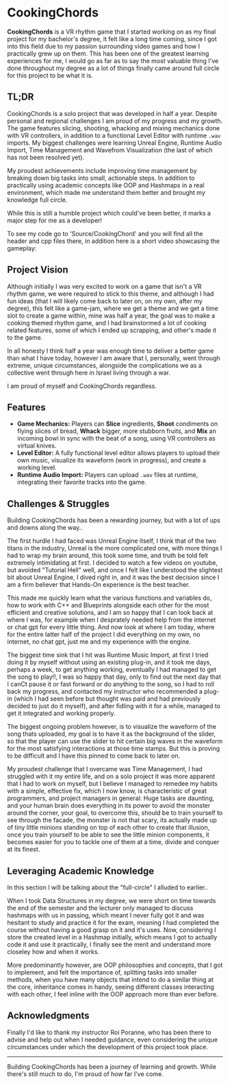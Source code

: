 
# CookingChords

**CookingChords** is a VR rhythm game that I started working on as my final project for my bachelor's degree, it felt like a long time coming, since I got into this field due to my passion surrounding video games and how I practically grew up on them. This has been one of the greatest learning experiences for me, I would go as far as to say the most valuable thing I've done throughout my degree as a lot of things finally came around full circle for this project to be what it is.

## TL;DR
CookingChords is a solo project that was developed in half a year. Despite personal and regional challenges I am proud of my progress and my growth.
The game features slicing, shooting, whacking and mixing mechanics done with VR controllers, in addition to a functional Level Editor with runtime `.wav` imports.
My biggest challenges were learning Unreal Engine, Runtime Audio Import, Time Management and Wavefrom Visualization (the last of which has not been resolved yet).

My proudest achievements include improving time management by breaking down big tasks into small, actionable steps. In addition to practically using academic concepts like OOP and Hashmaps in a real environment, which made me understand them better and brought my knowledge full circle.

While this is still a humble project which could've been better, it marks a major step for me as a developer!

To see my code go to 'Source/CookingChord' and you will find all the header and cpp files there, in addition here is a short video showcasing the gameplay:

## Project Vision

Although initially I was very excited to work on a game that isn't a VR rhythm game, we were required to stick to this theme, and although I had fun ideas (that I will likely come back to later on, on my own, after my degree), this felt like a game-jam, where we get a theme and we get a time slot to create a game within, mine was half a year, the goal was to make a cooking themed rhythm game, and I had brainstormed a lot of cooking related features, some of which I ended up scrapping, and other's made it to the game.

In all honesty I think half a year was enough time to deliver a better game than what I have today, however I am aware that I, personally, went through extreme, unique circumstances, alongside the complications we as a collective went through here in Israel living through a war.

 I am proud of myself and CookingChords regardless.

## Features

- **Game Mechanics:** Players can **Slice** ingredients, **Shoot** condiments on flying slices of bread, **Whack** bigger, more stubborn fruits, and **Mix** an incoming bowl in sync with the beat of a song, using VR controllers as virtual knives.
- **Level Editor:** A fully functional level editor allows players to upload their own music, visualize its waveform (work in progress), and create a working level.
- **Runtime Audio Import:** Players can upload `.wav` files at runtime, integrating their favorite tracks into the game.

## Challenges & Struggles

Building CookingChords has been a rewarding journey, but with a lot of ups and downs along the way..

The first hurdle I had faced was Unreal Engine itself, I think that of the two titans in the industry, Unreal is the more complicated one, with more things I had to wrap my brain around, this took some time, and truth be told felt extremely intimidating at first.
I decided to watch a few videos on youtube, but avoided "Tutorial Hell" well, and once I felt like I understood the slightest bit about Unreal Engine, I dived right in, and it was the best decision since I am a firm believer that Hands-On experience is the best teacher.

This made me quickly learn what the various functions and variables do, how to work with C++ and Blueprints alongside each other for the most efficient and creative solutions, and I am so happy that I can look back at where I was, for example when I desprately needed help from the internet or chat gpt for every little thing. And now look at where I am today, where for the entire latter half of the project I did everything on my own, no internet, no chat gpt, just me and my experience with the engine.

The biggest time sink that I hit was Runtime Music Import, at first I tried doing it by myself without using an existing plug-in, and it took me days, perhaps a week, to get anything working, eventually I had managed to get the song to play!!, I was so happy that day, only to find out the next day that I canCt pause it or fast forward or do anything to the song, so I had to roll back my progress, and contacted my instructor who recommended a plug-in (which I had seen before but thought was paid and had previously decided to just do it myself), and after fidling with it for a while, managed to get it integrated and working properly.

The biggest ongoing problem however, is to visualize the waveform of the song thats uploaded, my goal is to have it as the background of the slider, so that the player can use the slider to hit certain big waves in the waveform for the most satisfying interactions at those time stamps. But this is proving to be difficult and I have this pinned to come back to later on.

My proudest challenge that I overcame was Time Management, I had struggled with it my entire life, and on a solo project it was more apparent that I had to work on myself, but I believe I managed to remedee my habits with a simple, effective fix, which I now know, is characteristic of great programmers, and project managers in general: Huge tasks are daunting, and your human brain does everything in its power to avoid the monster around the corner, your goal, to overcome this, should be to train yourself to see through the facade, the monster is not that scary, its actually made up of tiny little minions standing on top of each other to create that illusion, once you train yourself to be able to see the little minion components, it becomes easier for you to tackle one of them at a time, divide and conquer at its finest.

## Leveraging Academic Knowledge

In this section I will be talking about the "full-circle" I alluded to earlier..

When I took Data Structures in my degree, we were short on time towards the end of the semester and the lecturer only managed to discuss hashmaps with us in passing, which meant I never fully got it and was hesitant to study and practice it for the exam, meaning I had completed the course without having a good grasp on it and it's uses. Now, considering I store the created level in a Hashmap initially, which means I got to actually code it and use it practically, I finally see the merit and understand more closeley how and when it works.

More predominantly however, are OOP philosophies and concepts, that I got to implement, and felt the importance of, splitting tasks into smaller methods, when you have many objects that intend to do a similar thing at the core, inheritance comes in handy, seeing different classes interacting with each other, I feel inline with the OOP approach more than ever before.


## Acknowledgments

Finally I'd like to thank my instructor Roi Poranne, who has been there to advise and help out when I needed guidance, even considering the unique circumstances under which the development of this project took place.

---

Building CookingChords has been a journey of learning and growth. While there's still much to do, I'm proud of how far I've come.
